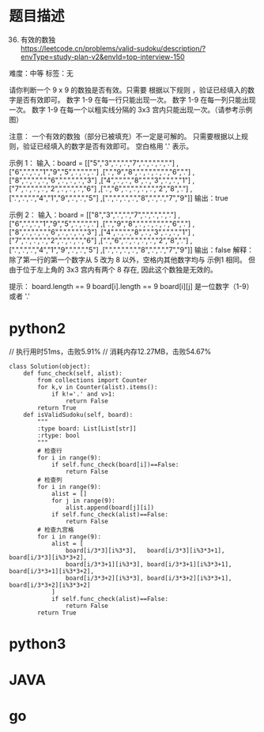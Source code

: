 # 题目描述

36. 有效的数独  
https://leetcode.cn/problems/valid-sudoku/description/?envType=study-plan-v2&envId=top-interview-150  

难度：中等
标签：无

请你判断一个 9 x 9 的数独是否有效。只需要 根据以下规则 ，验证已经填入的数字是否有效即可。
数字 1-9 在每一行只能出现一次。
数字 1-9 在每一列只能出现一次。
数字 1-9 在每一个以粗实线分隔的 3x3 宫内只能出现一次。（请参考示例图）

注意：
一个有效的数独（部分已被填充）不一定是可解的。
只需要根据以上规则，验证已经填入的数字是否有效即可。
空白格用 '.' 表示。

示例 1：
输入：board = 
[["5","3",".",".","7",".",".",".","."]
,["6",".",".","1","9","5",".",".","."]
,[".","9","8",".",".",".",".","6","."]
,["8",".",".",".","6",".",".",".","3"]
,["4",".",".","8",".","3",".",".","1"]
,["7",".",".",".","2",".",".",".","6"]
,[".","6",".",".",".",".","2","8","."]
,[".",".",".","4","1","9",".",".","5"]
,[".",".",".",".","8",".",".","7","9"]]
输出：true

示例 2：
输入：board = 
[["8","3",".",".","7",".",".",".","."]
,["6",".",".","1","9","5",".",".","."]
,[".","9","8",".",".",".",".","6","."]
,["8",".",".",".","6",".",".",".","3"]
,["4",".",".","8",".","3",".",".","1"]
,["7",".",".",".","2",".",".",".","6"]
,[".","6",".",".",".",".","2","8","."]
,[".",".",".","4","1","9",".",".","5"]
,[".",".",".",".","8",".",".","7","9"]]
输出：false
解释：除了第一行的第一个数字从 5 改为 8 以外，空格内其他数字均与 示例1 相同。 但由于位于左上角的 3x3 宫内有两个 8 存在, 因此这个数独是无效的。

提示：
board.length == 9
board[i].length == 9
board[i][j] 是一位数字（1-9）或者 '.'

# python2

// 执行用时51ms，击败5.91%
// 消耗内存12.27MB，击败54.67%
```
class Solution(object):
    def func_check(self, alist):
        from collections import Counter
        for k,v in Counter(alist).items():
            if k!='.' and v>1:
                return False
        return True
    def isValidSudoku(self, board):
        """
        :type board: List[List[str]]
        :rtype: bool
        """
        # 检查行
        for i in range(9):
            if self.func_check(board[i])==False:
                return False
        # 检查列
        for i in range(9):
            alist = []
            for j in range(9):
                alist.append(board[j][i])
            if self.func_check(alist)==False:
                return False
        # 检查九宫格
        for i in range(9):
            alist = [
                board[i/3*3][i%3*3],   board[i/3*3][i%3*3+1],   board[i/3*3][i%3*3+2],
                board[i/3*3+1][i%3*3], board[i/3*3+1][i%3*3+1], board[i/3*3+1][i%3*3+2],
                board[i/3*3+2][i%3*3], board[i/3*3+2][i%3*3+1], board[i/3*3+2][i%3*3+2]
            ]
            if self.func_check(alist)==False:
                return False
        return True
```

# python3 

# JAVA

# go
